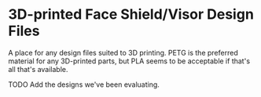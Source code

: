 # 3D-printed Face Shield/Visor Design Files

A place for any design files suited to 3D printing.  PETG is the preferred material for any 3D-printed parts, but PLA seems to be acceptable if that's all that's available.

TODO Add the designs we've been evaluating.
